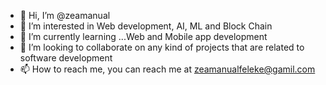 - 👋 Hi, I’m @zeamanual
- 👀 I’m interested in Web development, AI, ML and Block Chain
- 🌱 I’m currently learning ...Web and Mobile app development
- 💞️ I’m looking to collaborate on any kind of projects that are related to software development
- 📫 How to reach me, you can reach me at zeamanualfeleke@gamil.com

<!---
zeamanual/zeamanual is a ✨ special ✨ repository because its `README.md` (this file) appears on your GitHub profile.
You can click the Preview link to take a look at your changes.
--->
